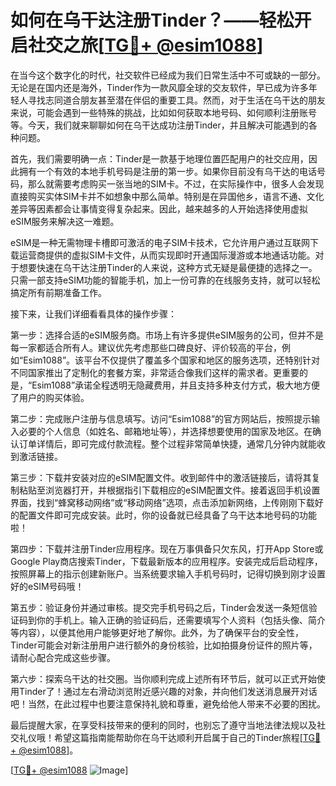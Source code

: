 # 如何在乌干达注册Tinder？——轻松开启社交之旅[[TG💪+ @esim1088](https://t.me/s/esim1088)]

在当今这个数字化的时代，社交软件已经成为我们日常生活中不可或缺的一部分。无论是在国内还是海外，Tinder作为一款风靡全球的交友软件，早已成为许多年轻人寻找志同道合朋友甚至潜在伴侣的重要工具。然而，对于生活在乌干达的朋友来说，可能会遇到一些特殊的挑战，比如如何获取本地号码、如何顺利注册账号等。今天，我们就来聊聊如何在乌干达成功注册Tinder，并且解决可能遇到的各种问题。

首先，我们需要明确一点：Tinder是一款基于地理位置匹配用户的社交应用，因此拥有一个有效的本地手机号码是注册的第一步。如果你目前没有乌干达的电话号码，那么就需要考虑购买一张当地的SIM卡。不过，在实际操作中，很多人会发现直接购买实体SIM卡并不如想象中那么简单。特别是在异国他乡，语言不通、文化差异等因素都会让事情变得复杂起来。因此，越来越多的人开始选择使用虚拟eSIM服务来解决这一难题。

eSIM是一种无需物理卡槽即可激活的电子SIM卡技术，它允许用户通过互联网下载运营商提供的虚拟SIM卡文件，从而实现即时开通国际漫游或本地通话功能。对于想要快速在乌干达注册Tinder的人来说，这种方式无疑是最便捷的选择之一。只需一部支持eSIM功能的智能手机，加上一份可靠的在线服务支持，就可以轻松搞定所有前期准备工作。

接下来，让我们详细看看具体的操作步骤：

第一步：选择合适的eSIM服务商。市场上有许多提供eSIM服务的公司，但并不是每一家都适合所有人。建议优先考虑那些口碑良好、评价较高的平台，例如“Esim1088”。该平台不仅提供了覆盖多个国家和地区的服务选项，还特别针对不同国家推出了定制化的套餐方案，非常适合像我们这样的需求者。更重要的是，“Esim1088”承诺全程透明无隐藏费用，并且支持多种支付方式，极大地方便了用户的购买体验。

第二步：完成账户注册与信息填写。访问“Esim1088”的官方网站后，按照提示输入必要的个人信息（如姓名、邮箱地址等），并选择想要使用的国家及地区。在确认订单详情后，即可完成付款流程。整个过程非常简单快捷，通常几分钟内就能收到激活链接。

第三步：下载并安装对应的eSIM配置文件。收到邮件中的激活链接后，请将其复制粘贴至浏览器打开，并根据指引下载相应的eSIM配置文件。接着返回手机设置界面，找到“蜂窝移动网络”或“移动网络”选项，点击添加新网络，上传刚刚下载好的配置文件即可完成安装。此时，你的设备就已经具备了乌干达本地号码的功能啦！

第四步：下载并注册Tinder应用程序。现在万事俱备只欠东风，打开App Store或Google Play商店搜索Tinder，下载最新版本的应用程序。安装完成后启动程序，按照屏幕上的指示创建新账户。当系统要求输入手机号码时，记得切换到刚才设置好的eSIM号码哦！

第五步：验证身份并通过审核。提交完手机号码之后，Tinder会发送一条短信验证码到你的手机上。输入正确的验证码后，还需要填写个人资料（包括头像、简介等内容），以便其他用户能够更好地了解你。此外，为了确保平台的安全性，Tinder可能会对新注册用户进行额外的身份核验，比如拍摄身份证件的照片等，请耐心配合完成这些步骤。

第六步：探索乌干达的社交圈。当你顺利完成上述所有环节后，就可以正式开始使用Tinder了！通过左右滑动浏览附近感兴趣的对象，并向他们发送消息展开对话吧！当然，在此过程中也要注意保持礼貌和尊重，避免给他人带来不必要的困扰。

最后提醒大家，在享受科技带来的便利的同时，也别忘了遵守当地法律法规以及社交礼仪哦！希望这篇指南能帮助你在乌干达顺利开启属于自己的Tinder旅程[[TG💪+ @esim1088](https://t.me/s/esim1088)]。

[[TG💪+ @esim1088](https://t.me/s/esim1088) ![Image](https://i.postimg.cc/4NQfJmqS/Snipaste-2025-05-13-00-14-12.png)]